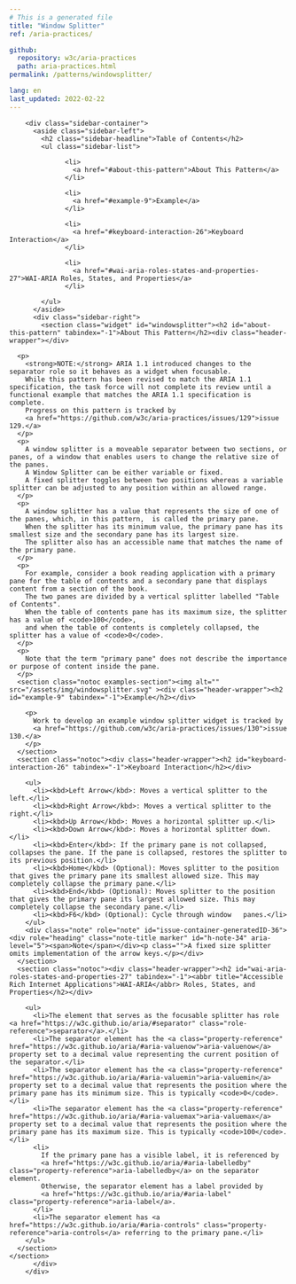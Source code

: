 ```yaml
---
# This is a generated file
title: "Window Splitter"
ref: /aria-practices/

github:
  repository: w3c/aria-practices
  path: aria-practices.html
permalink: /patterns/windowsplitter/

lang: en
last_updated: 2022-02-22
---
```



<link rel="stylesheet" href="/assets/styles.css">
<!-- Code highlighting styles -->
<link rel="stylesheet" href="/index/css/github.css">

<div>

        <div class="sidebar-container">
          <aside class="sidebar-left">
            <h2 class="sidebar-headline">Table of Contents</h2>
            <ul class="sidebar-list">
              
                  <li>
                    <a href="#about-this-pattern">About This Pattern</a>
                  </li>
                 
                  <li>
                    <a href="#example-9">Example</a>
                  </li>
                 
                  <li>
                    <a href="#keyboard-interaction-26">Keyboard Interaction</a>
                  </li>
                 
                  <li>
                    <a href="#wai-aria-roles-states-and-properties-27">WAI-ARIA Roles, States, and Properties</a>
                  </li>
                
            </ul>
          </aside>
          <div class="sidebar-right">
            <section class="widget" id="windowsplitter"><h2 id="about-this-pattern" tabindex="-1">About This Pattern</h2><div class="header-wrapper"></div>
      
      <p>
        <strong>NOTE:</strong> ARIA 1.1 introduced changes to the separator role so it behaves as a widget when focusable.
        While this pattern has been revised to match the ARIA 1.1 specification, the task force will not complete its review until a functional example that matches the ARIA 1.1 specification is complete.
        Progress on this pattern is tracked by
        <a href="https://github.com/w3c/aria-practices/issues/129">issue 129.</a>
      </p>
      <p>
        A window splitter is a moveable separator between two sections, or panes, of a window that enables users to change the relative size of the panes.
        A Window Splitter can be either variable or fixed.
        A fixed splitter toggles between two positions whereas a variable splitter can be adjusted to any position within an allowed range.
      </p>
      <p>
        A window splitter has a value that represents the size of one of the panes, which, in this pattern,  is called the primary pane.
        When the splitter has its minimum value, the primary pane has its smallest size and the secondary pane has its largest size.
        The splitter also has an accessible name that matches the name of the primary pane.
      </p>
      <p>
        For example, consider a book reading application with a primary pane for the table of contents and a secondary pane that displays content from a section of the book.
        The two panes are divided by a vertical splitter labelled "Table of Contents".
        When the table of contents pane has its maximum size, the splitter has a value of <code>100</code>,
        and when the table of contents is completely collapsed, the splitter has a value of <code>0</code>.
      </p>
      <p>
        Note that the term "primary pane" does not describe the importance or purpose of content inside the pane.
      </p>
      <section class="notoc examples-section"><img alt="" src="/assets/img/windowsplitter.svg" ><div class="header-wrapper"><h2 id="example-9" tabindex="-1">Example</h2></div>
        
        <p>
          Work to develop an example window splitter widget is tracked by
          <a href="https://github.com/w3c/aria-practices/issues/130">issue 130.</a>
        </p>
      </section>
      <section class="notoc"><div class="header-wrapper"><h2 id="keyboard-interaction-26" tabindex="-1">Keyboard Interaction</h2></div>
        
        <ul>
          <li><kbd>Left Arrow</kbd>: Moves a vertical splitter to the left.</li>
          <li><kbd>Right Arrow</kbd>: Moves a vertical splitter to the right.</li>
          <li><kbd>Up Arrow</kbd>: Moves a horizontal splitter up.</li>
          <li><kbd>Down Arrow</kbd>: Moves a horizontal splitter down.</li>
          <li><kbd>Enter</kbd>: If the primary pane is not collapsed, collapses the pane. If the pane is collapsed, restores the splitter to its previous position.</li>
          <li><kbd>Home</kbd> (Optional): Moves splitter to the position that gives the primary pane its smallest allowed size. This may completely collapse the primary pane.</li>
          <li><kbd>End</kbd> (Optional): Moves splitter to the position that gives the primary pane its largest allowed size. This may completely collapse the secondary pane.</li>
          <li><kbd>F6</kbd> (Optional): Cycle through window   panes.</li>
        </ul>
        <div class="note" role="note" id="issue-container-generatedID-36"><div role="heading" class="note-title marker" id="h-note-34" aria-level="5"><span>Note</span></div><p class="">A fixed size splitter omits implementation of the arrow keys.</p></div>
      </section>
      <section class="notoc"><div class="header-wrapper"><h2 id="wai-aria-roles-states-and-properties-27" tabindex="-1"><abbr title="Accessible Rich Internet Applications">WAI-ARIA</abbr> Roles, States, and Properties</h2></div>
        
        <ul>
          <li>The element that serves as the focusable splitter has role <a href="https://w3c.github.io/aria/#separator" class="role-reference">separator</a>.</li>
          <li>The separator element has the <a class="property-reference" href="https://w3c.github.io/aria/#aria-valuenow">aria-valuenow</a> property set to a decimal value representing the current position of the separator.</li>
          <li>The separator element has the <a class="property-reference" href="https://w3c.github.io/aria/#aria-valuemin">aria-valuemin</a> property set to a decimal value that represents the position where the primary pane has its minimum size. This is typically <code>0</code>.</li>
          <li>The separator element has the <a class="property-reference" href="https://w3c.github.io/aria/#aria-valuemax">aria-valuemax</a> property set to a decimal value that represents the position where the primary pane has its maximum size. This is typically <code>100</code>.</li>
          <li>
            If the primary pane has a visible label, it is referenced by
            <a href="https://w3c.github.io/aria/#aria-labelledby" class="property-reference">aria-labelledby</a> on the separator element.
            Otherwise, the separator element has a label provided by
            <a href="https://w3c.github.io/aria/#aria-label" class="property-reference">aria-label</a>.
          </li>
          <li>The separator element has <a href="https://w3c.github.io/aria/#aria-controls" class="property-reference">aria-controls</a> referring to the primary pane.</li>
        </ul>
      </section>
    </section>
          </div>
        </div>
      
</div>
<script>
  var SkipToConfig = {
    settings: {
      skipTo: {
        displayOption: 'popup',
        attachElement: '#site-header',
        colorTheme: 'aria'
      }
    }
  };
</script>
<script src="/assets/skipto.min.js"></script>
